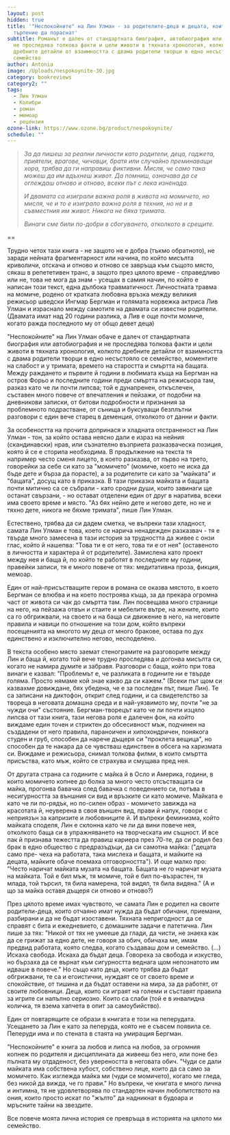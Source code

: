```yaml
---
layout: post
hidden: true
title: '"Неспокойните" на Лин Улман - за родителите-деца и децата, които нямат
  търпение да пораснат'
subtitle: Романът е далеч от стандартната биография, автобиография или мемоар и
  не проследява толкова факти и цели животи в тяхната хронология, колкото
  дребните детайли от взаимността с двама родители творци в едно несъстояло се
  семейство
author: Antonia
image: /Uploads/nespokoynite-30.jpg
category: bookreviews
category2: ""
tags:
  - Лин Улман
  - Колибри
  - роман
  - мемоар
  - рецензия
ozone-link: https://www.ozone.bg/product/nespokoynite/
schedule: ""
---
```

> *За да пишеш за реални личности като родители, деца, гаджета, приятели, врагове, чичовци, братя или
> случайно преминаващи хора, трябва да ги направиш фиктивни. Мисля, че само така можеш да им вдъхнеш живот. Да помниш, означава да се оглеждаш отново и отново, всеки път с лека изненада.*
>
> *И двамата са изиграли важна роля в живота на момичето, но мисля, че и то е изиграло важна роля в техния, но не и в съвместния им живот. Никога не бяха тримата.*
>
> *Винаги сме били по-добри в сбогуването, отколкото в срещите.*

\==

Трудно четох тази книга - не защото не е добра (тъкмо обратното), не заради нейната фрагментарност или начина, по който мисълта криволичи, отскача и отново и отново се завръща към същото място, сякаш в репететивен транс, а защото през цялото време - справедливо или не, това не мога да знам - усещах в самия начин, по който е написан този текст, една дълбока травматичност. Личностната травма на момиче, родено от кратката любовна връзка между великия режисьор шведски Ингмар Бергман и голямата норвежка актриса Лив Улман и израснало между самотите на двамата си известни родители. (Двамата имат над 20 години разлика, а Лив е още почти момиче, когато ражда последното му от общо девет деца)

"Неспокойните" на Лин Улман обаче е далеч от стандартната биография или автобиография и не проследява толкова факти и цели животи в тяхната хронология, колкото дребните детайли от взаимността с двама родители творци в едно несъстояло се семейство, моментите на слабост и у тримата, времето на старостта и смъртта на бащата. Между раждането и първите й години в любимата къща на Бергман на остров Форьо и последните години преди смъртта на режисьора там, разказ като че ли почти липсва; той е дунапренен, откъслечен, съставен много повече от впечатления и пейзажи, от подобни на дневникови записки, от битови подробности и признания за проблемното подрастване, от сънища и буксуващи безплътни разговори с един вече старец в деменция, отколкото от данни и факти. 

За особеността на прочита допринася и хладната отстраненост на Лин Улман - тон, за който остава неясно дали е израз на нейния (скандинавски) нрав, или съзнателно възприета разказваческа позиция, която й се е сторила необходима. В продължение на текста тя например често сменя лицето, в което разказва, от първо на трето, говорейки за себе си като за "момичето" (момиче, което не иска да бъде дете и бърза да порасте), а за родителите си като за "майката" и "бащата", досущ като в приказка. В тази приказка майката и бащата почти митично са се събрали - като сродни души, които завинаги ще останат свързани, - но остават отделени един от друг в наратива, всеки има своето време и място. "Аз бях нейно дете и негово дете, но не и тяхно дете, никога не бяхме тримата", пише Лин Улман.

Естествено, трябва да си дадем сметка, че въпреки тази хладност, самата Лин Улман е това, което се нарича ненадежден разказвач - тя е твърде много замесена в тази история за трудността да живее с онзи глас, който й нашепва: "Това ти е от него, това ти е от нея" (оставеното в личността и характера й от родителите). Замислена като проект между нея и баща й, по който те работят в последните му години, правейки записи, тя е много повече от тях: медитативна проза, фикция, мемоар.

Един от най-присъстващите герои в романа се оказва мястото, в което Бергман се влюбва и на което построява къща, за да прекара огромна част от живота си чак до смъртта там. Лин посвещава много страници на него, на пейзажа отвън и стаите и мебелите вътре, на жените, които са го обгрижвали, на своето и на баща си движение в него, на неговите правила и навици по отношение на този дом, който въпреки посещенията на многото му деца от много бракове, остава по дух единствено и изключително негово, несподелено. 

В текста особено място заемат стенограмите на разговорите между Лин и баща й, когато той вече трудно проследява и догонва мисълта си, когато не намира думите и забравя. Разговори с баща, който при това винаги е казвал: "Проблемът е, че разликата в годините ни е твърде голяма. Просто нямаме кой знае какво да си кажем." (Всеки път щом си казвахме довиждане, бях убедена, че е за последен път, пише Лин). Те са записани на диктофон, открит след години, и са свидетелство за твореца в неговата домашна среда и в най-уязвимото му, почти "не за чужди очи" състояние. Бергман-творецът като че ли почти изцяло липсва от тази книга, тази негова роля е далечен фон, на който виждаме един точен и стриктен до обсесивност мъж, подчинен на създадени от него правила, параноичен и хипохондричен, понякога студен и груб, способен да нарече дъщеря си "проклета вещица", но способен да те накара да се чувстваш единствен в обсега на харизмата си. Виждаме и режисьора, снимал толкова филми, в които смъртта присъства, като мъж, който се страхува и смущава пред нея.

От другата страна са годините с майка й в Осло и Америка, години, в които момичето копнее до болка за много често отсъстващата си майка, прогонва бавачка след бавачка с поведението си, потъва в несигурността за външния си вид и връзките си като момиче. Майката е като че ли по-рядък, но по-силен образ - момичето завижда на красотата й, неуверена в своя външен вид, прави й напук, говори с неприязън за капризите и любовниците й. И въпреки феминизма, който майката споделя, Лин  е склонна като че ли да вини повече нея, отколкото баща си в упражняването на творческата им същност. И все пак й признава тежестта да правиш кариера през 70-те, да си родил без брак в едно общество с предразъдъци, да си самотна майка: ("децата само пре-
чеха на работата, така мислеха и бащата, и майките на децата, майките обаче поемаха отговорността"). И още малко про: "Често наричат майката музата на бащата. Бащата не го наричат музата на майката. Той е бил мъж, тя момиче, той е бил по-възрастен, тя млада, той търсил, тя била
намерена, той видял, тя била видяна." (А и що за майка оставя дъщеря си отново и отново?)

През цялото време имах чувството, че самата Лин е родител на своите родители-деца, които отчаяно имат нужда да бъдат обичани, приемани, разбирани и да не бъдат изоставени. Тяхната непригодност да се справят с бита и ежедневието, с домашните задачи е патетична. Лин пише за тях: "Никой от тях не умееше да глади, да чисти, не знаеха как да се грижат за едно дете, не говоря за обич, обичаха ме, имам предвид работата, която следва, когато създаваш дом и семейство. (...) Искаха свобода. Искаха да бъдат деца. Говореха за свобода и изкуство, но бързаха да се върнат към сигурността веднага щом непознатото им идваше в повече." Но също като деца, които трябва да бъдат обгрижвани, те са и егоистични, нуждаят се от своето време и спокойствие, от тишина и да бъдат оставени на мира, за да работят, от своите любовници. Деца, които си играят на големи и съставят правила за игрите си напълно сериозно. Които са слаби (той е в инвалидна количка, тя взема хапчета в опит за самоубийство).

Един от повтарящите се образи в книгата е този на пеперудата. Усещането за Лин е като за пеперуда, която не е съвсем появила се. Пеперуди има и по стената в стаята на умиращия Бергман. 

"Неспокойните" е книга за любов и липса на любов, за огромния копнеж по родителя и дисциплината да живееш без него, или поне без пълната му отдаденост, без увереността в неговата обич. "Чуди се дали майката има собствена хубост, собствено лице, които да са само за момичето. Как изглежда майка ми (чуди се момичето), когато ме гледа, без никой да вижда, че го прави."
Но въпреки, че книгата е много лична и интимна, тя не удовлетворява по стандартен начин любопитството на ония, които просто искат по "жълто" да надникнат в будоара и мръсните тайни на звездите.   

Все повече моята лична история се превръща в историята на цялото ми семейство.